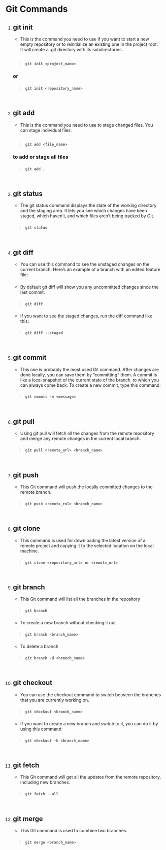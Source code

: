 # Git Commands

1. ## git init

   - This is the command you need to use if you want to start a new empty repository or to reinitialize an existing one in the project root. It will create a .git directory with its subdirectories.

    <br>

   > **`git init <project_name>`**

   ### or

   ###

   > **`git init <repository_name>`**

<br>

2. ## git add

   - This is the command you need to use to stage changed files. You can stage individual files:

    <br>

   > **`git add <file_name>`**

   ### to add or stage all files

   ###

   > **`git add .`**

<br>

3. ## git status

   - The git status command displays the state of the working directory and the staging area. It lets you see which changes have been staged, which haven’t, and which files aren’t being tracked by Git.

   ###

   > **`git status`**

<br>

4. ## git diff

   - You can use this command to see the unstaged changes on the current branch. Here’s an example of a branch with an edited feature file:

   ###

   - By default git diff will show you any uncommitted changes since the last commit.

   ###

   > **`git diff`**

   ###

   - If you want to see the staged changes, run the diff command like this:

   ###

   > **`git diff --staged`**

<br>

5. ## git commit

   - This one is probably the most used Git command. After changes are done locally, you can save them by “committing” them. A commit is like a local snapshot of the current state of the branch, to which you can always come back. To create a new commit, type this command:

   ###

   > **`git commit -m <message>`**

<br>

6. ## git pull

   - Using git pull will fetch all the changes from the remote repository and merge any remote changes in the current local branch.

   ###

   > **`git pull <remote_url> <branch_name>`**

<br>

7. ## git push

   - This Git command will push the locally committed changes to the remote branch.

   ###

   > **`git push <remote_rul> <branch_name>`**

<br>

8. ## git clone

   - This command is used for downloading the latest version of a remote project and copying it to the selected location on the local machine.

   ###

   > **`git clone <repository_url> or <remote_url>`**

<br>

9. ## git branch

   - This Git command will list all the branches in the repository

   ###

   > **`git branch`**

   ###

   - To create a new branch without checking it out

   ###

   > **`git branch <branch_name>`**

   ###

   - To delete a branch

   ###

   > **`git branch -d <branch_name>`**

<br>

10. ## git checkout

    - You can use the checkout command to switch between the branches that you are currently working on.

    ###

    > **`git checkout <branch_name>`**

    ###

    - If you want to create a new branch and switch to it, you can do it by using this command:

    ###

    > **`git checkout -b <branch_name>`**

<br>

11. ## git fetch

    - This Git command will get all the updates from the remote repository, including new branches.

    ###

    > **`git fetch --all`**

<br>

12. ## git merge

    - This Git command is used to combine two branches.

    ###

    > **`git merge <branch_name>`**

<br>